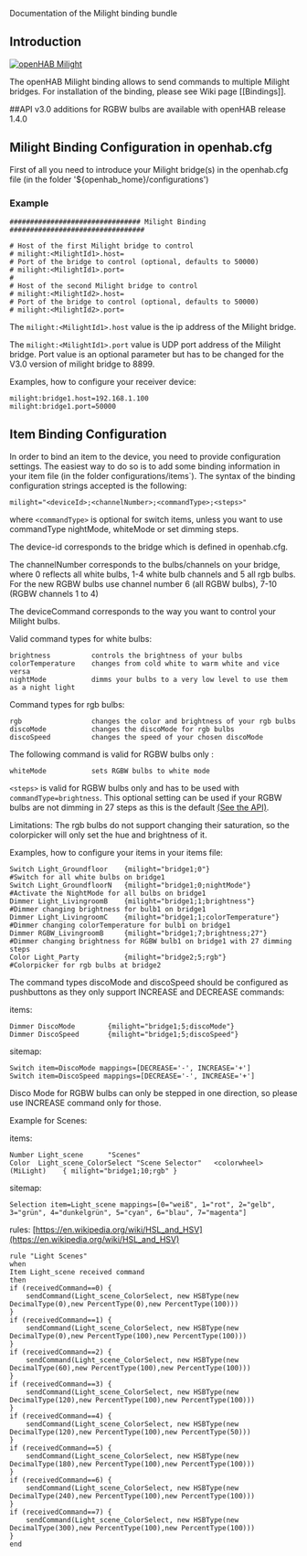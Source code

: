 Documentation of the Milight binding bundle

## Introduction

[![openHAB Milight](http://img.youtube.com/vi/zNe9AkQbfmc/0.jpg)](http://www.youtube.com/watch?v=zNe9AkQbfmc)

The openHAB Milight binding allows to send commands to multiple Milight bridges.
For installation of the binding, please see Wiki page [[Bindings]].

##API v3.0 additions for RGBW bulbs are available with openHAB release 1.4.0

## Milight Binding Configuration in openhab.cfg

First of all you need to introduce your Milight bridge(s) in the openhab.cfg file (in the folder '${openhab_home}/configurations')

### Example

    ################################ Milight Binding #################################
    
    # Host of the first Milight bridge to control 
    # milight:<MilightId1>.host=
    # Port of the bridge to control (optional, defaults to 50000)
    # milight:<MilightId1>.port=
    #
    # Host of the second Milight bridge to control 
    # milight:<MilightId2>.host=
    # Port of the bridge to control (optional, defaults to 50000)
    # milight:<MilightId2>.port=

The `milight:<MilightId1>.host` value is the ip address of the Milight bridge.

The `milight:<MilightId1>.port` value is UDP port address of the Milight bridge. Port value is an optional parameter but has to be changed for the V3.0 version of milight bridge to 8899.

Examples, how to configure your receiver device:

    milight:bridge1.host=192.168.1.100
    milight:bridge1.port=50000

## Item Binding Configuration

In order to bind an item to the device, you need to provide configuration settings. The easiest way to do so is to add some binding information in your item file (in the folder configurations/items`). The syntax of the binding configuration strings accepted is the following:

    milight="<deviceId>;<channelNumber>;<commandType>;<steps>"
where `<commandType>` is optional for switch items, unless you want to use commandType nightMode, whiteMode or set dimming steps.


The device-id corresponds to the bridge which is defined in openhab.cfg.

The channelNumber corresponds to the bulbs/channels on your bridge, where 0 reflects all white bulbs, 1-4 white bulb channels and 5 all rgb bulbs.
For the new RGBW bulbs use channel number 6 (all RGBW bulbs), 7-10 (RGBW channels 1 to 4)

The deviceCommand corresponds to the way you want to control your Milight bulbs.

Valid command types for white bulbs:

    brightness 			controls the brightness of your bulbs
    colorTemperature	changes from cold white to warm white and vice versa
    nightMode 			dimms your bulbs to a very low level to use them as a night light

Command types for rgb bulbs:

	rgb	             	changes the color and brightness of your rgb bulbs
	discoMode           changes the discoMode for rgb bulbs
	discoSpeed	     	changes the speed of your chosen discoMode

The following command is valid for RGBW bulbs only :

    whiteMode 			sets RGBW bulbs to white mode

`<steps>` is valid for RGBW bulbs only and has to be used with `commandType=brightness`.
This optional setting can be used if your RGBW bulbs are not dimming in 27 steps as this is the default [(See the API)](http://www.limitlessled.com/dev/). 

Limitations:
The rgb bulbs do not support changing their saturation, so the colorpicker will only set the hue and brightness of it.

Examples, how to configure your items in your items file:

    Switch Light_Groundfloor 	{milight="bridge1;0"}					#Switch for all white bulbs on bridge1
    Switch Light_GroundfloorN	{milight="bridge1;0;nightMode"}			#Activate the NightMode for all bulbs on bridge1
    Dimmer Light_LivingroomB 	{milight="bridge1;1;brightness"}		#Dimmer changing brightness for bulb1 on bridge1
    Dimmer Light_LivingroomC 	{milight="bridge1;1;colorTemperature"}	#Dimmer changing colorTemperature for bulb1 on bridge1
    Dimmer RGBW_LivingroomB 	{milight="bridge1;7;brightness;27"}		#Dimmer changing brightness for RGBW bulb1 on bridge1 with 27 dimming steps
    Color Light_Party			{milight="bridge2;5;rgb"}				#Colorpicker for rgb bulbs at bridge2

The command types discoMode and discoSpeed should be configured as pushbuttons as they only support INCREASE and DECREASE commands:

items:

    Dimmer DiscoMode		{milight="bridge1;5;discoMode"}
    Dimmer DiscoSpeed		{milight="bridge1;5;discoSpeed"}
    
sitemap:

    Switch item=DiscoMode mappings=[DECREASE='-', INCREASE='+']
    Switch item=DiscoSpeed mappings=[DECREASE='-', INCREASE='+']

Disco Mode for RGBW bulbs can only be stepped in one direction, so please use INCREASE command only for those.


Example for Scenes:

items:

    Number Light_scene		"Scenes"
    Color  Light_scene_ColorSelect "Scene Selector"   <colorwheel> (MiLight)	{ milight="bridge1;10;rgb" }


sitemap:

    Selection item=Light_scene mappings=[0="weiß", 1="rot", 2="gelb", 3="grün", 4="dunkelgrün", 5="cyan", 6="blau", 7="magenta"]
    
rules:
[https://en.wikipedia.org/wiki/HSL_and_HSV](https://en.wikipedia.org/wiki/HSL_and_HSV)

    rule "Light Scenes"
    when
	Item Light_scene received command 
    then
	if (receivedCommand==0) { 
		sendCommand(Light_scene_ColorSelect, new HSBType(new DecimalType(0),new PercentType(0),new PercentType(100)))
	}
	if (receivedCommand==1) { 
		sendCommand(Light_scene_ColorSelect, new HSBType(new DecimalType(0),new PercentType(100),new PercentType(100)))
	}
	if (receivedCommand==2) { 
		sendCommand(Light_scene_ColorSelect, new HSBType(new DecimalType(60),new PercentType(100),new PercentType(100)))
	}
	if (receivedCommand==3) { 
		sendCommand(Light_scene_ColorSelect, new HSBType(new DecimalType(120),new PercentType(100),new PercentType(100)))
	}
	if (receivedCommand==4) { 
		sendCommand(Light_scene_ColorSelect, new HSBType(new DecimalType(120),new PercentType(100),new PercentType(50)))
	}
	if (receivedCommand==5) { 
		sendCommand(Light_scene_ColorSelect, new HSBType(new DecimalType(180),new PercentType(100),new PercentType(100)))
	}
	if (receivedCommand==6) { 
		sendCommand(Light_scene_ColorSelect, new HSBType(new DecimalType(240),new PercentType(100),new PercentType(100)))
	}
	if (receivedCommand==7) { 
		sendCommand(Light_scene_ColorSelect, new HSBType(new DecimalType(300),new PercentType(100),new PercentType(100)))
	}
    end
  